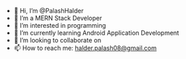 - 👋 Hi, I’m @PalashHalder
- 💞️ I’m a MERN Stack Developer
- 👀 I’m interested in programming
- 🌱 I’m currently learning Android Application Development
- 💞️ I’m looking to collaborate on 
- 📫 How to reach me: halder.palash08@gmail.com

<!---
PalashHalder/PalashHalder is a ✨ special ✨ repository because its `README.md` (this file) appears on your GitHub profile.
You can click the Preview link to take a look at your changes.
--->
